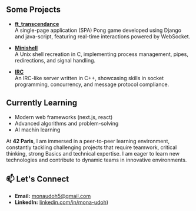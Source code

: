 ## Some Projects
- **[ft_transcendance](https://github.com/umonad/ft_trancsendance)**  
  A single-page application (SPA) Pong game developed using Django and java-script, featuring real-time interactions powered by WebSocket.
  
- **[Minishell](https://github.com/umonad/minishell)**  
  A Unix shell recreation in C, implementing process management, pipes, redirections, and signal handling.

- **[IRC](https://github.com/umonad/IRC)**  
  An IRC-like server written in C++, showcasing skills in socket programming, concurrency, and message protocol compliance.  

## Currently Learning
- Modern web frameworks (next.js, react)  
- Advanced algorithms and problem-solving
- AI machin learning

At **42 Paris**, I am immersed in a peer-to-peer learning environment, constantly tackling challenging projects that require teamwork, critical thinking, strong Basics and technical expertise. I am eager to learn new technologies and contribute to dynamic teams in innovative environments.

## 📫 Let's Connect
- **Email:** [monaudoh5@gmail.com](mailto:monaudoh5@gmail.com)  
- **LinkedIn:** [linkedin.com/in/mona-udoh](https://www.linkedin.com/in/mona-udoh)) 


